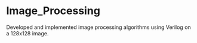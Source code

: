 # Image_Processing
Developed and implemented image processing algorithms using Verilog on a 128x128 image.
